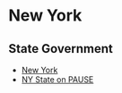 # New York

## State Government

* [New York](https://www.ny.gov/)
* [NY State on PAUSE](https://coronavirus.health.ny.gov/home)
